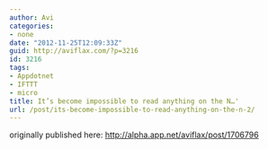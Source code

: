 ```yaml
---
author: Avi
categories:
- none
date: "2012-11-25T12:09:33Z"
guid: http://aviflax.com/?p=3216
id: 3216
tags:
- Appdotnet
- IFTTT
- micro
title: It’s become impossible to read anything on the N…'
url: /post/its-become-impossible-to-read-anything-on-the-n-2/
---
```

originally published here: http://alpha.app.net/aviflax/post/1706796
